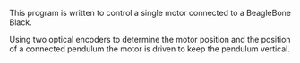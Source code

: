 This program is written to control a single motor connected to a BeagleBone Black.

Using two optical encoders to determine the motor position and the position of a connected pendulum the motor is driven to keep the pendulum vertical.